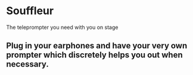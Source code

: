 # Souffleur

The teleprompter you need with you on stage

## Plug in your earphones and have your very own prompter which discretely helps you out when necessary.
